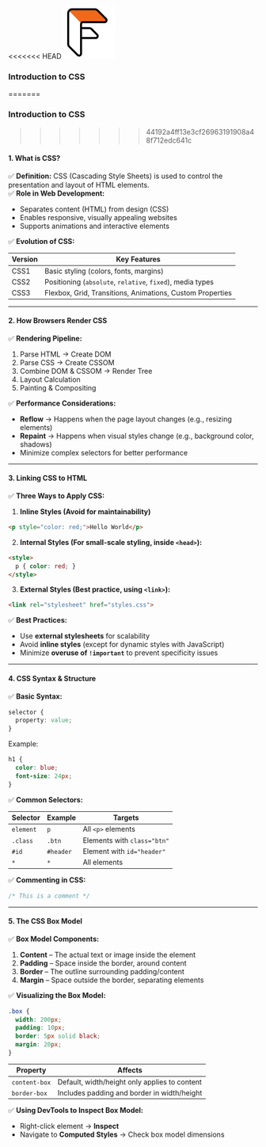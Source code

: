 <<<<<<< HEAD
![Flatpack Coders Logo](./Assets/Logo_Black_Orange%20(1).jpg)

### **Introduction to CSS**  
=======
### **Introduction to CSS**
>>>>>>> 44192a4ff13e3cf26963191908a48f712edc641c

#### **1. What is CSS?**  

✅ **Definition:** CSS (Cascading Style Sheets) is used to control the presentation and layout of HTML elements.  
✅ **Role in Web Development:**  

- Separates content (HTML) from design (CSS)  
- Enables responsive, visually appealing websites  
- Supports animations and interactive elements  

✅ **Evolution of CSS:**  

| Version | Key Features |  
|---------|-------------|  
| CSS1 | Basic styling (colors, fonts, margins) |  
| CSS2 | Positioning (`absolute`, `relative`, `fixed`), media types |  
| CSS3 | Flexbox, Grid, Transitions, Animations, Custom Properties |  

---

#### **2. How Browsers Render CSS**  

✅ **Rendering Pipeline:**  

1. Parse HTML → Create DOM  
2. Parse CSS → Create CSSOM  
3. Combine DOM & CSSOM → Render Tree  
4. Layout Calculation  
5. Painting & Compositing  

✅ **Performance Considerations:**  

- **Reflow** → Happens when the page layout changes (e.g., resizing elements)  
- **Repaint** → Happens when visual styles change (e.g., background color, shadows)  
- Minimize complex selectors for better performance  

---

#### **3. Linking CSS to HTML**  

✅ **Three Ways to Apply CSS:**  

1. **Inline Styles (Avoid for maintainability)**  

```html
<p style="color: red;">Hello World</p>
```

2. **Internal Styles (For small-scale styling, inside `<head>`):**  

```html
<style>
  p { color: red; }
</style>
```

3. **External Styles (Best practice, using `<link>`):**  

```html
<link rel="stylesheet" href="styles.css">
```

✅ **Best Practices:**  

- Use **external stylesheets** for scalability  
- Avoid **inline styles** (except for dynamic styles with JavaScript)  
- Minimize **overuse of `!important`** to prevent specificity issues  

---

#### **4. CSS Syntax & Structure**  

✅ **Basic Syntax:**  

```css
selector {
  property: value;
}
```

Example:  

```css
h1 {
  color: blue;
  font-size: 24px;
}
```

✅ **Common Selectors:**  

| Selector | Example | Targets |  
|----------|---------|---------|  
| `element` | `p` | All `<p>` elements |  
| `.class` | `.btn` | Elements with `class="btn"` |  
| `#id` | `#header` | Element with `id="header"` |  
| `*` | `*` | All elements |  

✅ **Commenting in CSS:**  

```css
/* This is a comment */
```

---

#### **5. The CSS Box Model**  

✅ **Box Model Components:**  

1. **Content** – The actual text or image inside the element  
2. **Padding** – Space inside the border, around content  
3. **Border** – The outline surrounding padding/content  
4. **Margin** – Space outside the border, separating elements  

✅ **Visualizing the Box Model:**  

```css
.box {
  width: 200px;
  padding: 10px;
  border: 5px solid black;
  margin: 20px;
}
```

| Property | Affects |  
|----------|--------|  
| `content-box` | Default, width/height only applies to content |  
| `border-box` | Includes padding and border in width/height |  

✅ **Using DevTools to Inspect Box Model:**  

- Right-click element → **Inspect**  
- Navigate to **Computed Styles** → Check box model dimensions
